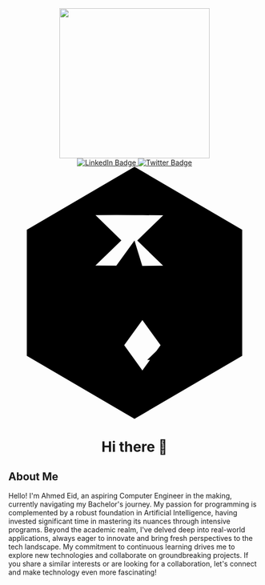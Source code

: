 <div id="header" align="center">
  <img src="https://media.giphy.com/media/2IudUHdI075HL02Pkk/giphy.gif" width="300"/> <!-- Adjusted width to 300 -->
</div>

<div id="badges" align="center">
  <a href="https://www.linkedin.com/in/ahmed-1eid/">
    <img src="https://img.shields.io/badge/LinkedIn-blue?style=for-the-badge&logo=linkedin&logoColor=white" alt="LinkedIn Badge"/>
  </a>
<a href="https://twitter.com/ahmedeid553">
    <img src="https://img.shields.io/badge/Twitter-blue?style=for-the-badge&logo=twitter&logoColor=white" alt="Twitter Badge"/>
  </a>
<svg role="img" viewBox="0 0 24 24" xmlns="http://www.w3.org/2000/svg"><path d="M12 0L1.75 6v12L12 24l10.25-6v-12zm.75 4.61l1.98.01-2.47 2.4 2.46 2.4-1.98.02L12 7.02l-1.73 2.4-1.99-.01 2.47-2.4-2.46-2.4 1.98-.02L12 4.61zm0 14.78l-1.73-2.4 1.73-2.4 1.73 2.4-1.73 2.4zm-4.92-.59l1.98.01-2.47-2.4 2.46-2.4-1.98-.02L7.08 16l-1.73-2.4-1.99.01 2.47 2.4-2.46 2.4 1.98.02L7.08 19zm9.84 0l1.98-.01-2.47-2.4 2.46-2.4-1.98.02L16.92 16l-1.73-2.4-1.99-.01 2.47 2.4-2.46 2.4 1.98-.02L16.92 19zM7.08 8l-1.73 2.4 1.73 2.4 1.73-2.4L7.08 8zm9.84 0l-1.73 2.4 1.73 2.4 1.73-2.4-1.73-2.4z"/></svg>


# Hi there 👋

</div>

## About Me

Hello! I'm Ahmed Eid, an aspiring Computer Engineer in the making, currently navigating my Bachelor's journey. My passion for programming is complemented by a robust foundation in Artificial Intelligence, having invested significant time in mastering its nuances through intensive programs. Beyond the academic realm, I've delved deep into real-world applications, always eager to innovate and bring fresh perspectives to the tech landscape. My commitment to continuous learning drives me to explore new technologies and collaborate on groundbreaking projects. If you share a similar interests or are looking for a collaboration, let's connect and make technology even more fascinating!
